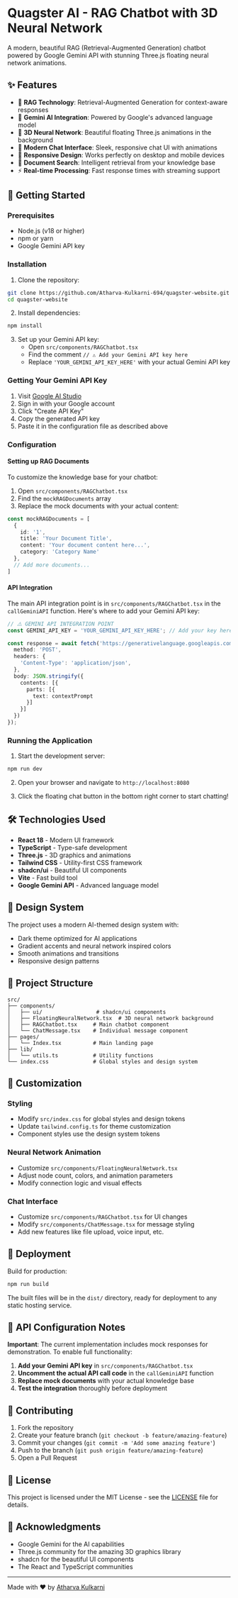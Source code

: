 # Quagster AI - RAG Chatbot with 3D Neural Network

A modern, beautiful RAG (Retrieval-Augmented Generation) chatbot powered by Google Gemini API with stunning Three.js floating neural network animations.

## ✨ Features

- 🧠 **RAG Technology**: Retrieval-Augmented Generation for context-aware responses
- 🤖 **Gemini AI Integration**: Powered by Google's advanced language model
- 🎨 **3D Neural Network**: Beautiful floating Three.js animations in the background
- 💬 **Modern Chat Interface**: Sleek, responsive chat UI with animations
- 📱 **Responsive Design**: Works perfectly on desktop and mobile devices
- 🎯 **Document Search**: Intelligent retrieval from your knowledge base
- ⚡ **Real-time Processing**: Fast response times with streaming support

## 🚀 Getting Started

### Prerequisites

- Node.js (v18 or higher)
- npm or yarn
- Google Gemini API key

### Installation

1. Clone the repository:
```bash
git clone https://github.com/Atharva-Kulkarni-694/quagster-website.git
cd quagster-website
```

2. Install dependencies:
```bash
npm install
```

3. Set up your Gemini API key:
   - Open `src/components/RAGChatbot.tsx`
   - Find the comment `// ⚠️ Add your Gemini API key here`
   - Replace `'YOUR_GEMINI_API_KEY_HERE'` with your actual Gemini API key

### Getting Your Gemini API Key

1. Visit [Google AI Studio](https://aistudio.google.com/app/apikey)
2. Sign in with your Google account
3. Click "Create API Key"
4. Copy the generated API key
5. Paste it in the configuration file as described above

### Configuration

#### Setting up RAG Documents

To customize the knowledge base for your chatbot:

1. Open `src/components/RAGChatbot.tsx`
2. Find the `mockRAGDocuments` array
3. Replace the mock documents with your actual content:

```typescript
const mockRAGDocuments = [
  {
    id: '1',
    title: 'Your Document Title',
    content: 'Your document content here...',
    category: 'Category Name'
  },
  // Add more documents...
]
```

#### API Integration

The main API integration point is in `src/components/RAGChatbot.tsx` in the `callGeminiAPI` function. Here's where to add your Gemini API key:

```typescript
// ⚠️ GEMINI API INTEGRATION POINT
const GEMINI_API_KEY = 'YOUR_GEMINI_API_KEY_HERE'; // Add your key here

const response = await fetch('https://generativelanguage.googleapis.com/v1beta/models/gemini-pro:generateContent?key=' + GEMINI_API_KEY, {
  method: 'POST',
  headers: {
    'Content-Type': 'application/json',
  },
  body: JSON.stringify({
    contents: [{
      parts: [{
        text: contextPrompt
      }]
    }]
  })
});
```

### Running the Application

1. Start the development server:
```bash
npm run dev
```

2. Open your browser and navigate to `http://localhost:8080`

3. Click the floating chat button in the bottom right corner to start chatting!

## 🛠️ Technologies Used

- **React 18** - Modern UI framework
- **TypeScript** - Type-safe development
- **Three.js** - 3D graphics and animations
- **Tailwind CSS** - Utility-first CSS framework
- **shadcn/ui** - Beautiful UI components
- **Vite** - Fast build tool
- **Google Gemini API** - Advanced language model

## 🎨 Design System

The project uses a modern AI-themed design system with:
- Dark theme optimized for AI applications
- Gradient accents and neural network inspired colors
- Smooth animations and transitions
- Responsive design patterns

## 📁 Project Structure

```
src/
├── components/
│   ├── ui/                 # shadcn/ui components
│   ├── FloatingNeuralNetwork.tsx  # 3D neural network background
│   ├── RAGChatbot.tsx     # Main chatbot component
│   └── ChatMessage.tsx    # Individual message component
├── pages/
│   └── Index.tsx          # Main landing page
├── lib/
│   └── utils.ts           # Utility functions
└── index.css              # Global styles and design system
```

## 🔧 Customization

### Styling
- Modify `src/index.css` for global styles and design tokens
- Update `tailwind.config.ts` for theme customization
- Component styles use the design system tokens

### Neural Network Animation
- Customize `src/components/FloatingNeuralNetwork.tsx`
- Adjust node count, colors, and animation parameters
- Modify connection logic and visual effects

### Chat Interface
- Customize `src/components/RAGChatbot.tsx` for UI changes
- Modify `src/components/ChatMessage.tsx` for message styling
- Add new features like file upload, voice input, etc.

## 🚀 Deployment

Build for production:
```bash
npm run build
```

The built files will be in the `dist/` directory, ready for deployment to any static hosting service.

## 📝 API Configuration Notes

**Important**: The current implementation includes mock responses for demonstration. To enable full functionality:

1. **Add your Gemini API key** in `src/components/RAGChatbot.tsx`
2. **Uncomment the actual API call code** in the `callGeminiAPI` function
3. **Replace mock documents** with your actual knowledge base
4. **Test the integration** thoroughly before deployment

## 🤝 Contributing

1. Fork the repository
2. Create your feature branch (`git checkout -b feature/amazing-feature`)
3. Commit your changes (`git commit -m 'Add some amazing feature'`)
4. Push to the branch (`git push origin feature/amazing-feature`)
5. Open a Pull Request

## 📄 License

This project is licensed under the MIT License - see the [LICENSE](LICENSE) file for details.

## 🙏 Acknowledgments

- Google Gemini for the AI capabilities
- Three.js community for the amazing 3D graphics library
- shadcn for the beautiful UI components
- The React and TypeScript communities

---

Made with ❤️ by [Atharva Kulkarni](https://github.com/Atharva-Kulkarni-694)